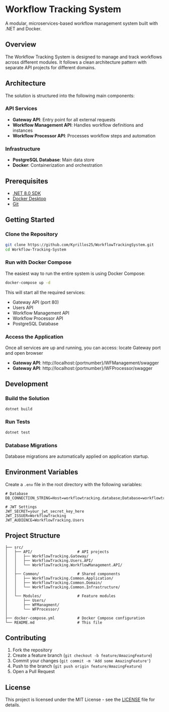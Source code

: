 # Workflow Tracking System

A modular, microservices-based workflow management system built with .NET and Docker.

## Overview

The Workflow Tracking System is designed to manage and track workflows across different modules. It follows a clean architecture pattern with separate API projects for different domains.

## Architecture

The solution is structured into the following main components:

### API Services
- **Gateway API**: Entry point for all external requests
- **Workflow Management API**: Handles workflow definitions and instances
- **Workflow Processor API**: Processes workflow steps and automation

### Infrastructure
- **PostgreSQL Database**: Main data store
- **Docker**: Containerization and orchestration

## Prerequisites

- [.NET 8.0 SDK](https://dotnet.microsoft.com/download/dotnet/8.0)
- [Docker Desktop](https://www.docker.com/products/docker-desktop/)
- [Git](https://git-scm.com/)

## Getting Started

### Clone the Repository

```bash
git clone https://github.com/Kyrillos25/WorkflowTrackingSystem.git
cd Workflow-Tracking-System
```

### Run with Docker Compose

The easiest way to run the entire system is using Docker Compose:

```bash
docker-compose up -d
```

This will start all the required services:
- Gateway API (port 80)
- Users API
- Workflow Management API
- Workflow Processor API
- PostgreSQL Database

### Access the Application

Once all services are up and running, you can access:
locate Gateway port and open browser
- **Gateway API**: http://localhost:{portnumber}/WFManagement/swagger
- **Gateway API**: http://localhost:{portnumber}/WFProcessor/swagger

## Development

### Build the Solution

```bash
dotnet build
```

### Run Tests

```bash
dotnet test
```

### Database Migrations

Database migrations are automatically applied on application startup.

## Environment Variables

Create a `.env` file in the root directory with the following variables:

```
# Database
DB_CONNECTION_STRING=Host=workflowtracking.database;Database=workflowtracking;Username=postgres;Password=postgres

# JWT Settings
JWT_SECRET=your_jwt_secret_key_here
JWT_ISSUER=WorkflowTracking
JWT_AUDIENCE=WorkflowTracking.Users
```

## Project Structure

```
├── src/
│   ├── API/                    # API projects
│   │   ├── WorkflowTracking.Gateway/
│   │   ├── WorkflowTracking.Users.API/
│   │   └── WorkflowTracking.WorkflowManagement.API/
│   │
│   ├── Common/                 # Shared components
│   │   ├── WorkflowTracking.Common.Application/
│   │   ├── WorkflowTracking.Common.Domain/
│   │   └── WorkflowTracking.Common.Infrastructure/
│   │
│   └── Modules/                # Feature modules
│       ├── Users/
│       ├── WFManagment/
│       └── WFProcessor/
│
├── docker-compose.yml          # Docker Compose configuration
└── README.md                   # This file
```

## Contributing

1. Fork the repository
2. Create a feature branch (`git checkout -b feature/AmazingFeature`)
3. Commit your changes (`git commit -m 'Add some AmazingFeature'`)
4. Push to the branch (`git push origin feature/AmazingFeature`)
5. Open a Pull Request

## License

This project is licensed under the MIT License - see the [LICENSE](LICENSE) file for details.
